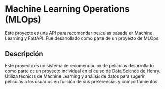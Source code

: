 # Machine Learning Operations (MLOps)
Este proyecto es una API para recomendar películas basada en Machine Learning y FastAPI. Fue desarrollado como parte de un proyecto de MLOps.

## Descripción
Este proyecto es un sistema de recomendación de películas desarrollado como parte de un proyecto individual en el curso de Data Science de Henry. Utiliza técnicas de Machine Learning y análisis de datos para sugerir películas a los usuarios en función de sus preferencias y comportamientos.
